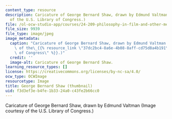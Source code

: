 ```yaml
---
content_type: resource
description: Caricature of George Bernard Shaw, drawn by Edmund Valtman (Image courtesy
  of the U.S. Library of Congress.)
file: /ol-ocw-studio-app/courses/24-209-philosophy-in-film-and-other-media-spring-2004/f3d3ef3eb4fe1b3324a0c43fe2b66cc0_24-209s04-th.jpg
file_size: 9939
file_type: image/jpeg
image_metadata:
  caption: "Caricature of George Bernard Shaw, drawn by Edmund Valtman (Image courtesy\
    \ of the\_{{% resource_link \"37dc2bc4-8a6e-4b08-8aff-cd75d8a4b191\" \"U.S. Library\
    \ of Congress\" %}}.)"
  credit: ''
  image-alt: Caricature of George Bernard Shaw.
learning_resource_types: []
license: https://creativecommons.org/licenses/by-nc-sa/4.0/
ocw_type: OCWImage
resourcetype: Image
title: George Bernard Shaw (thumbnail)
uid: f3d3ef3e-b4fe-1b33-24a0-c43fe2b66cc0
---
```

Caricature of George Bernard Shaw, drawn by Edmund Valtman (Image courtesy of the U.S. Library of Congress.)